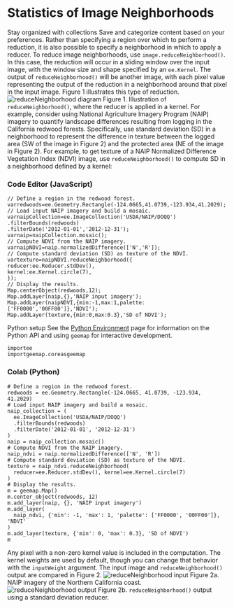  
#  Statistics of Image Neighborhoods 
Stay organized with collections  Save and categorize content based on your preferences. 
Rather than specifying a region over which to perform a reduction, it is also possible to specify a neighborhood in which to apply a reducer. To reduce image neighborhoods, use `image.reduceNeighborhood()`. In this case, the reduction will occur in a sliding window over the input image, with the window size and shape specified by an `ee.Kernel`. The output of `reduceNeighborhood()` will be another image, with each pixel value representing the output of the reduction in a neighborhood around that pixel in the input image. Figure 1 illustrates this type of reduction.
![reduceNeighborhood diagram](https://developers.google.com/static/earth-engine/images/Reduce_Neighborhood.png) Figure 1. Illustration of `reduceNeighborhood()`, where the reducer is applied in a kernel.
For example, consider using National Agriculture Imagery Program (NAIP) imagery to quantify landscape differences resulting from logging in the California redwood forests. Specifically, use standard deviation (SD) in a neighborhood to represent the difference in texture between the logged area (SW of the image in Figure 2) and the protected area (NE of the image in Figure 2). For example, to get texture of a NAIP Normalized Difference Vegetation Index (NDVI) image, use `reduceNeighborhood()` to compute SD in a neighborhood defined by a kernel:
### Code Editor (JavaScript)
```
// Define a region in the redwood forest.
varredwoods=ee.Geometry.Rectangle(-124.0665,41.0739,-123.934,41.2029);
// Load input NAIP imagery and build a mosaic.
varnaipCollection=ee.ImageCollection('USDA/NAIP/DOQQ')
.filterBounds(redwoods)
.filterDate('2012-01-01','2012-12-31');
varnaip=naipCollection.mosaic();
// Compute NDVI from the NAIP imagery.
varnaipNDVI=naip.normalizedDifference(['N','R']);
// Compute standard deviation (SD) as texture of the NDVI.
vartexture=naipNDVI.reduceNeighborhood({
reducer:ee.Reducer.stdDev(),
kernel:ee.Kernel.circle(7),
});
// Display the results.
Map.centerObject(redwoods,12);
Map.addLayer(naip,{},'NAIP input imagery');
Map.addLayer(naipNDVI,{min:-1,max:1,palette:['FF0000','00FF00']},'NDVI');
Map.addLayer(texture,{min:0,max:0.3},'SD of NDVI');
```

Python setup
See the [ Python Environment](https://developers.google.com/earth-engine/guides/python_install) page for information on the Python API and using `geemap` for interactive development.
```
importee
importgeemap.coreasgeemap
```

### Colab (Python)
```
# Define a region in the redwood forest.
redwoods = ee.Geometry.Rectangle(-124.0665, 41.0739, -123.934, 41.2029)
# Load input NAIP imagery and build a mosaic.
naip_collection = (
  ee.ImageCollection('USDA/NAIP/DOQQ')
  .filterBounds(redwoods)
  .filterDate('2012-01-01', '2012-12-31')
)
naip = naip_collection.mosaic()
# Compute NDVI from the NAIP imagery.
naip_ndvi = naip.normalizedDifference(['N', 'R'])
# Compute standard deviation (SD) as texture of the NDVI.
texture = naip_ndvi.reduceNeighborhood(
  reducer=ee.Reducer.stdDev(), kernel=ee.Kernel.circle(7)
)
# Display the results.
m = geemap.Map()
m.center_object(redwoods, 12)
m.add_layer(naip, {}, 'NAIP input imagery')
m.add_layer(
  naip_ndvi, {'min': -1, 'max': 1, 'palette': ['FF0000', '00FF00']}, 'NDVI'
)
m.add_layer(texture, {'min': 0, 'max': 0.3}, 'SD of NDVI')
m
```

Any pixel with a non-zero kernel value is included in the computation. The kernel weights are used by default, though you can change that behavior with the `inputWeight` argument. The input image and `reduceNeighborhood()` output are compared in Figure 2.
![reduceNeighborhood input](https://developers.google.com/static/earth-engine/images/ReduceNeighborhood_NAIP.png) Figure 2a. NAIP imagery of the Northern California coast.
![reduceNeighborhood output](https://developers.google.com/static/earth-engine/images/ReduceNeighborhood_texture.png) Figure 2b. `reduceNeighborhood()` output using a standard deviation reducer.
